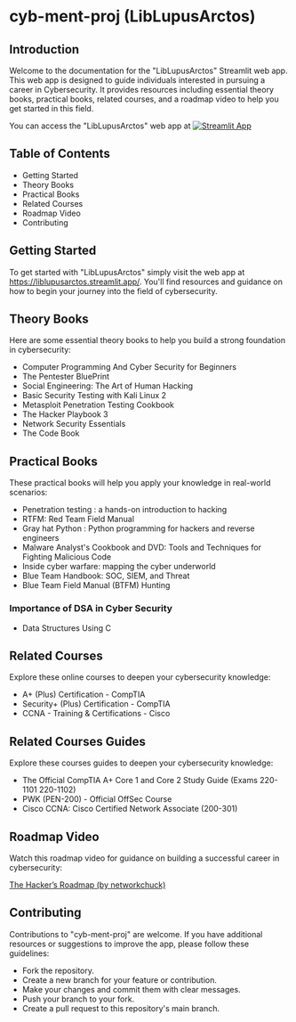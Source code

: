 # cyb-ment-proj (LibLupusArctos)

## Introduction
Welcome to the documentation for the "LibLupusArctos" Streamlit web app. This web app is designed to guide individuals interested in pursuing a career in Cybersecurity. It provides resources including essential theory books, practical books, related courses, and a roadmap video to help you get started in this field.

You can access the "LibLupusArctos" web app at [![Streamlit App](https://static.streamlit.io/badges/streamlit_badge_black_white.svg)](https://liblupusarctos.streamlit.app/)

## Table of Contents
- Getting Started
- Theory Books
- Practical Books
- Related Courses
- Roadmap Video
- Contributing


## Getting Started
To get started with "LibLupusArctos" simply visit the web app at https://liblupusarctos.streamlit.app/. You'll find resources and guidance on how to begin your journey into the field of cybersecurity.


## Theory Books
Here are some essential theory books to help you build a strong foundation in cybersecurity:

- Computer Programming And Cyber Security for Beginners
- The Pentester BluePrint
- Social Engineering: The Art of Human Hacking
- Basic Security Testing with Kali Linux 2
- Metasploit Penetration Testing Cookbook
- The Hacker Playbook 3
- Network Security Essentials
- The Code Book


## Practical Books
These practical books will help you apply your knowledge in real-world scenarios:

- Penetration testing : a hands-on introduction to hacking
- RTFM: Red Team Field Manual
- Gray hat Python : Python programming for hackers and reverse engineers
- Malware Analyst's Cookbook and DVD: Tools and Techniques for Fighting Malicious Code
- Inside cyber warfare: mapping the cyber underworld
- Blue Team Handbook: SOC, SIEM, and Threat
- Blue Team Field Manual (BTFM) Hunting
### Importance of DSA in Cyber Security
- Data Structures Using C


## Related Courses
Explore these online courses to deepen your cybersecurity knowledge:

- A+ (Plus) Certification - CompTIA
- Security+ (Plus) Certification - CompTIA
- CCNA - Training & Certifications - Cisco


## Related Courses Guides
Explore these courses guides to deepen your cybersecurity knowledge:

- The Official CompTIA A+ Core 1 and Core 2 Study Guide (Exams 220-1101 220-1102)
- PWK (PEN-200) - Official OffSec Course
- Cisco CCNA: Cisco Certified Network Associate (200-301)


## Roadmap Video
Watch this roadmap video for guidance on building a successful career in cybersecurity:

[The Hacker’s Roadmap (by networkchuck)](https://www.youtube.com/watch?v=uTAaFExLgwQ)


## Contributing
Contributions to "cyb-ment-proj" are welcome. If you have additional resources or suggestions to improve the app, please follow these guidelines:

-  Fork the repository.
-  Create a new branch for your feature or contribution.
-  Make your changes and commit them with clear messages.
-  Push your branch to your fork.
-  Create a pull request to this repository's main branch.
